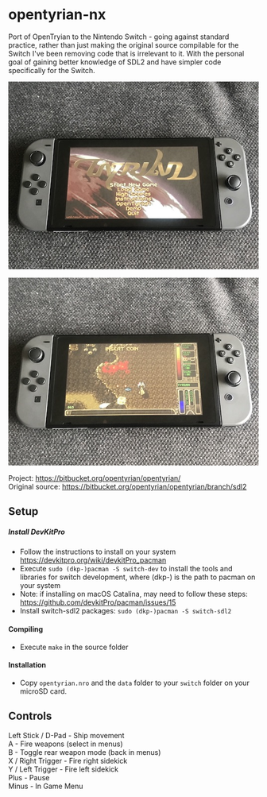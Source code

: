 # opentyrian-nx
Port of OpenTryian to the Nintendo Switch - going against standard practice, rather than just making the original source compilable for the Switch I've been removing code that is irrelevant to it. With the personal goal of gaining better knowledge of SDL2 and have simpler code specifically for the Switch. 

![Open Tyrian on Switch Hardware](switch_001.jpg)  
  
![Open Tyrian on Switch Hardware](switch_002.jpg)

Project: https://bitbucket.org/opentyrian/opentyrian/  
Original source: https://bitbucket.org/opentyrian/opentyrian/branch/sdl2

## Setup

##### Install DevKitPro 
* Follow the instructions to install on your system https://devkitpro.org/wiki/devkitPro_pacman
* Execute `sudo (dkp-)pacman -S switch-dev` to install the tools and libraries for switch development, where (dkp-) is the path to pacman on your system
* Note: if installing on macOS Catalina, may need to follow these steps: https://github.com/devkitPro/pacman/issues/15
* Install switch-sdl2 packages: `sudo (dkp-)pacman -S switch-sdl2`

#### Compiling
* Execute `make` in the source folder

#### Installation
* Copy `opentyrian.nro` and the `data` folder to your `switch` folder on your microSD card.

## Controls
Left Stick / D-Pad - Ship movement  
A - Fire weapons (select in menus)  
B - Toggle rear weapon mode (back in menus)  
X / Right Trigger - Fire right sidekick  
Y / Left Trigger - Fire left sidekick  
Plus - Pause  
Minus - In Game Menu
